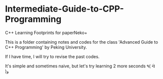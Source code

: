 # Intermediate-Guide-to-CPP-Programming
C++ Learning Footprints for paperNeko+

This is a folder containing notes and codes for the class 'Advanced Guide to C++ Programming' by Peking University.

If I have time, I will try to revise the past codes.

It's simple and sometimes naive, but let's try learning 2 more seconds ٩( ᐛ )و
